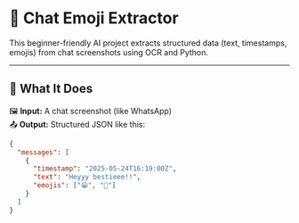 # 📱 Chat Emoji Extractor

This beginner-friendly AI project extracts structured data (text, timestamps, emojis) from chat screenshots using OCR and Python.

---

## 🧠 What It Does

🖼️ **Input:** A chat screenshot (like WhatsApp)  
📤 **Output:** Structured JSON like this:

```json
{
  "messages": [
    {
      "timestamp": "2025-05-24T16:19:00Z",
      "text": "Heyyy bestieee!!",
      "emojis": ["😁", "💖"]
    }
  ]
}
